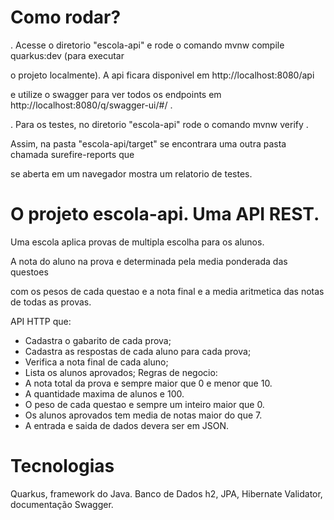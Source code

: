 # Como rodar?

. Acesse o diretorio "escola-api" e rode o comando  mvnw compile quarkus:dev (para executar

o projeto localmente). A api ficara disponivel em http://localhost:8080/api

e utilize o swagger para ver todos os endpoints em http://localhost:8080/q/swagger-ui/#/ .

. Para os testes, no diretorio "escola-api" rode o comando mvnw verify .

Assim, na pasta "escola-api/target" se encontrara uma outra pasta chamada surefire-reports que

se aberta em um navegador mostra um relatorio de testes. 

# O projeto escola-api. Uma API REST.

Uma escola aplica provas de multipla escolha para os alunos. 

A nota do aluno na prova e determinada pela media ponderada das questoes 

com os pesos de cada questao e a nota final e a media aritmetica das notas de todas as provas.

API HTTP que:
- Cadastra o gabarito de cada prova;
- Cadastra as respostas de cada aluno para cada prova;
- Verifica a nota final de cada aluno;
- Lista os alunos aprovados;
Regras de negocio:
- A nota total da prova e sempre maior que 0 e menor que 10.
- A quantidade maxima de alunos e 100.
- O peso de cada questao e sempre um inteiro maior que 0.
- Os alunos aprovados tem media de notas maior do que 7.
- A entrada e saida de dados devera ser em JSON.

# Tecnologias

Quarkus, framework do Java.
Banco de Dados h2, JPA, Hibernate Validator, documentação Swagger.
